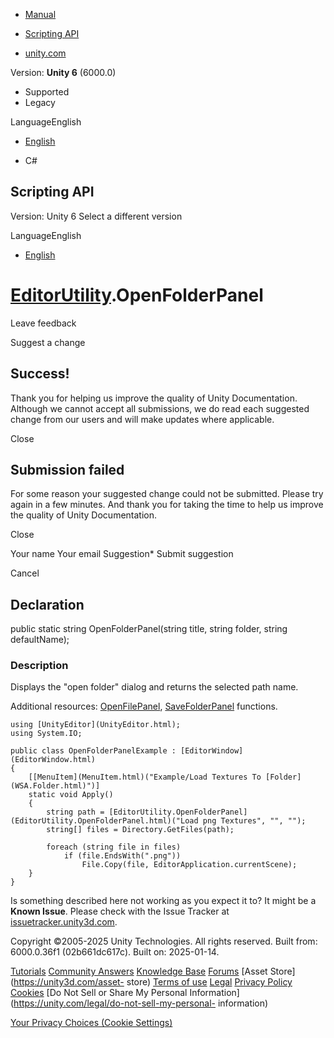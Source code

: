 [ ]()

  * [Manual](../Manual/index.html)
  * [Scripting API](../ScriptReference/index.html)

  * [unity.com](https://unity.com/)

Version: **Unity 6** (6000.0)

  * Supported
  * Legacy

LanguageEnglish

  * [English]()

  * C#

[ ](https://docs.unity3d.com)

## Scripting API

Version: Unity 6 Select a different version

LanguageEnglish

  * [English]()

#  [EditorUtility](EditorUtility.html).OpenFolderPanel

Leave feedback

Suggest a change

## Success!

Thank you for helping us improve the quality of Unity Documentation. Although
we cannot accept all submissions, we do read each suggested change from our
users and will make updates where applicable.

Close

## Submission failed

For some reason your suggested change could not be submitted. Please <a>try
again</a> in a few minutes. And thank you for taking the time to help us
improve the quality of Unity Documentation.

Close

Your name Your email Suggestion* Submit suggestion

Cancel

[ ]()

## Declaration

public static string OpenFolderPanel(string title, string folder, string
defaultName);

### Description

Displays the "open folder" dialog and returns the selected path name.

Additional resources: [OpenFilePanel](EditorUtility.OpenFilePanel.html),
[SaveFolderPanel](EditorUtility.SaveFolderPanel.html) functions.  
  

    
    
    using [UnityEditor](UnityEditor.html);
    using System.IO;  
      
    public class OpenFolderPanelExample : [EditorWindow](EditorWindow.html)
    {
        [[MenuItem](MenuItem.html)("Example/Load Textures To [Folder](WSA.Folder.html)")]
        static void Apply()
        {
            string path = [EditorUtility.OpenFolderPanel](EditorUtility.OpenFolderPanel.html)("Load png Textures", "", "");
            string[] files = Directory.GetFiles(path);  
      
            foreach (string file in files)
                if (file.EndsWith(".png"))
                    File.Copy(file, EditorApplication.currentScene);
        }
    }
    

Is something described here not working as you expect it to? It might be a
**Known Issue**. Please check with the Issue Tracker at
[issuetracker.unity3d.com](https://issuetracker.unity3d.com).

Copyright ©2005-2025 Unity Technologies. All rights reserved. Built from:
6000.0.36f1 (02b661dc617c). Built on: 2025-01-14.

[Tutorials](https://unity3d.com/learn) [Community
Answers](https://answers.unity3d.com) [Knowledge
Base](https://support.unity3d.com/hc/en-us)
[Forums](https://forum.unity3d.com) [Asset Store](https://unity3d.com/asset-
store) [Terms of use](https://docs.unity3d.com/Manual/TermsOfUse.html)
[Legal](https://unity.com/legal) [Privacy
Policy](https://unity.com/legal/privacy-policy)
[Cookies](https://unity.com/legal/cookie-policy) [Do Not Sell or Share My
Personal Information](https://unity.com/legal/do-not-sell-my-personal-
information)

[Your Privacy Choices (Cookie Settings)](javascript:void\(0\);)

